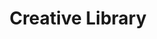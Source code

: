 ---
title: Creative Library
permalink: /library/
layout: library-archive
pagination:
  collection: library
  enabled: true
  per_page: 15
  permalink: /:num/
  sort_field: date
  sort_reverse: true
---